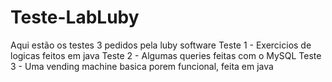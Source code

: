 # Teste-LabLuby
Aqui estão os testes 3 pedidos pela luby software
Teste 1 - Exercicios de logicas feitos em java
Teste 2 - Algumas queries feitas com o MySQL
Teste 3 - Uma vending machine basica porem funcional, feita em java
